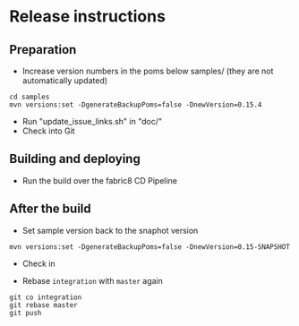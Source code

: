 
# Release instructions

## Preparation

* Increase version numbers in the poms below samples/ (they are not automatically updated)

```
cd samples
mvn versions:set -DgenerateBackupPoms=false -DnewVersion=0.15.4
```

* Run "update_issue_links.sh" in "doc/"
* Check into Git

## Building and deploying

* Run the build over the fabric8 CD Pipeline 

## After the build

* Set sample version back to the snaphot version

```
mvn versions:set -DgenerateBackupPoms=false -DnewVersion=0.15-SNAPSHOT
```

* Check in

* Rebase `integration` with `master` again

```
git co integration
git rebase master
git push
```

